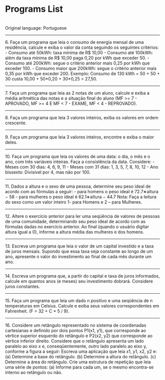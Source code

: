 # Programs List
<br>
Original language: Portuguese
<hr>
6. Faça um programa que leia o consumo de energia mensal de uma residência, calcule e exiba o valor da 
conta seguindo os seguintes critérios: 
- Consumo até 50kWh: taxa mínima de R$ 10,00 
- Consumo até 100kWh: além da taxa mínima de R$ 10,00 paga 0,20 por kWh que exceder 50. 
- Consumo até 200kWh: segue o critério anterior mais 0,25 por kWh que exceder 100. 
- Consumo maior que 200kWh: segue o critério anterior mais 0,35 por kWh que exceder 200. 
Exemplo: Consumo de 130 kWh = 50 + 50 + 30 custa 10,00 + 50*0,20 + 30*0,25 = 27,50. 
<hr>
7. Faça um programa que leia as 2 notas de um aluno, calcule e exiba a média aritmética das notas e a 
situação final do aluno (MF >= 7 - APROVADO, MF >= 4 E MF < 7 - EXAME, MF < 4 - REPROVADO). 
<hr>
8. Faça um programa que leia 3 valores inteiros, exiba os valores em ordem crescente. 
<hr>
9. Faça um programa que leia 3 valores inteiros, encontre e exiba o maior deles. 
<hr>
10. Faça um programa que leia os valores de uma data: o dia, o mês e o ano, com três variáveis inteiras. Faça a 
consistência da data. Considere: 	
	- Meses com 30 dias: 4, 6, 9, 11 
	- Meses com 31 dias: 1, 3, 5, 7, 8, 10, 12 
	- Ano bissexto: Divisível por 4, mas não por 100. 
<hr>
11. Dados a altura e o sexo de uma pessoa, determine seu peso ideal de acordo com as fórmulas a seguir: 
	- para homens o peso ideal é 72.7∗altura − 58 
	- para mulheres o peso ideal é 62.1∗altura − 44.7 
Nota: Faça a leitura do sexo como um valor inteiro 1- para Homens e 2 – para Mulheres. 
<hr>
12. Altere o exercício anterior para ler uma seqüência de valores de pessoas de uma comunidade, determinando 
seu peso ideal de acordo com as fórmulas dadas no exercício anterior. Ao final (quando o usuário digitar altura 
igual a 0), informe a altura média das mulheres e dos homens. 
<hr>
13. Escreva um programa que leia o valor de um capital investido e a taxa de juros mensais. Supondo que 
essa taxa seja constante ao longo de um ano, apresente o valor do investimento ao final de cada mês
durante um ano. 
<hr>
14. Escreva um programa que, a partir do capital e taxa de juros informados, calcule em quantos anos (e meses) 
seu investimento dobrará. Considere juros constantes. 
<hr>
15. Faça um programa que leia um dado n positivo e uma seqüência de n temperaturas em Celsius. Calcule e 
exiba seus valores correspondentes em Fahrenheit. (F = 32 + C * 5 / 9). 
<hr>
16. Considere um retângulo representado no sistema de coordenadas cartesianas e definido por dois pontos 
P1(x1, y1), que corresponde ao vértice superior esquerdo do retângulo e P2(x2, y2) que corresponde ao 
vértice inferior direito. Considere que o retângulo apresenta um lado paralelo ao eixo x e, conseqüentemente, 
outro lado paralelo ao eixo y, conforme a figura a seguir: 
Escreva uma aplicação que leia x1, y1, x2, y2 e: 
(a) Determine a base do retângulo. 
(b) Determine a altura do retângulo. 
(c) Determine a área do retângulo. 
Crie uma estrutura de repetição que leia uma série de pontos: 
(a) Informe para cada um, se o mesmo encontra-se interno ao retângulo ou não. 
